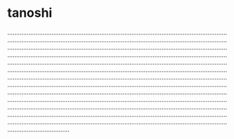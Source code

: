 # tanoshi

...............................................................................................................................................................................................................................................................................................................................................................................................................................................................................................................................................................................................................................................................................................................................................................................................................................................................................................................................................................................................................................................................................................................................................................................................................................................................................................................................................................................................................................................................................................................................................................................................................................................................................................................